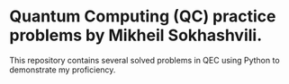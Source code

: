 # Quantum Computing (QC) practice problems by Mikheil Sokhashvili.
This repository contains several solved problems in QEC using Python to demonstrate my proficiency.
